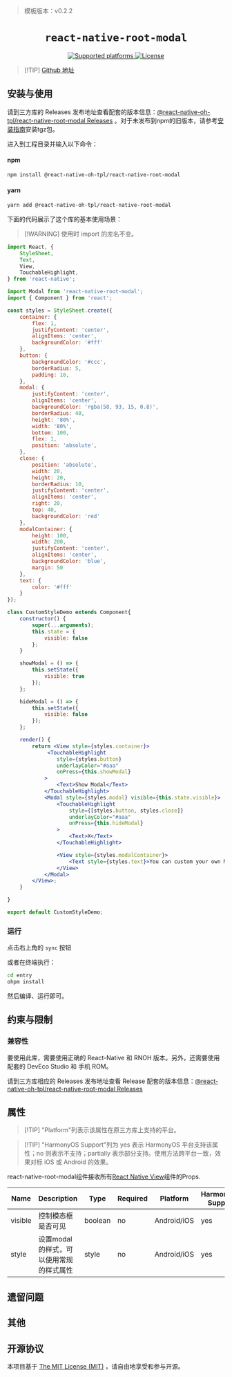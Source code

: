 > 模板版本：v0.2.2

<p align="center">
  <h1 align="center"> <code>react-native-root-modal</code> </h1>
</p>
<p align="center">
    <a href="https://github.com/magicismight/react-native-root-modal">
        <img src="https://img.shields.io/badge/platforms-android%20|%20ios%20|%20harmony%20-lightgrey.svg" alt="Supported platforms" />
    </a>
    <a href="https://github.com/magicismight/react-native-root-modal/blob/master/LICENSE">
        <img src="https://img.shields.io/badge/license-MIT-green.svg" alt="License" />
        <!-- <img src="https://img.shields.io/badge/license-Apache-blue.svg" alt="License" /> -->
    </a>
</p>

> [!TIP] [Github 地址](https://github.com/react-native-oh-library/react-native-root-modal)

## 安装与使用

请到三方库的 Releases 发布地址查看配套的版本信息：[@react-native-oh-tpl/react-native-root-modal Releases](https://github.com/react-native-oh-library/react-native-root-modal/releases) 。对于未发布到npm的旧版本，请参考[安装指南](/zh-cn/tgz-usage.md)安装tgz包。

进入到工程目录并输入以下命令：

<!-- tabs:start -->

#### **npm**

```bash
npm install @react-native-oh-tpl/react-native-root-modal
```

#### **yarn**

```bash
yarn add @react-native-oh-tpl/react-native-root-modal
```

<!-- tabs:end -->

下面的代码展示了这个库的基本使用场景：

> [!WARNING] 使用时 import 的库名不变。

```jsx
import React, {
    StyleSheet,
    Text,
    View,
    TouchableHighlight,
} from 'react-native';

import Modal from 'react-native-root-modal';
import { Component } from 'react';

const styles = StyleSheet.create({
    container: {
        flex: 1,
        justifyContent: 'center',
        alignItems: 'center',
        backgroundColor: '#fff'
    },
    button: {
        backgroundColor: '#ccc',
        borderRadius: 5,
        padding: 10,
    },
    modal: {
        justifyContent: 'center',
        alignItems: 'center',
        backgroundColor: 'rgba(58, 93, 15, 0.8)',
        borderRadius: 40,
        height: '80%',
        width: '80%',
        bottom: 100,
        flex: 1,
        position: 'absolute',
    },
    close: {
        position: 'absolute',
        width: 20,
        height: 20,
        borderRadius: 10,
        justifyContent: 'center',
        alignItems: 'center',
        right: 20,
        top: 40,
        backgroundColor: 'red'
    },
    modalContainer: {
        height: 100,
        width: 200,
        justifyContent: 'center',
        alignItems: 'center',
        backgroundColor: 'blue',
        margin: 50
    },
    text: {
        color: '#fff'
    }
});

class CustomStyleDemo extends Component{
    constructor() {
        super(...arguments);
        this.state = {
            visible: false
        };
    }

    showModal = () => {
        this.setState({
            visible: true
        });
    };

    hideModal = () => {
        this.setState({
            visible: false
        });
    };

    render() {
        return <View style={styles.container}>
             <TouchableHighlight
                style={styles.button}
                underlayColor="#aaa"
                onPress={this.showModal}
            >
                <Text>Show Modal</Text>
            </TouchableHighlight>
            <Modal style={styles.modal} visible={this.state.visible}>
                <TouchableHighlight
                    style={[styles.button, styles.close]}
                    underlayColor="#aaa"
                    onPress={this.hideModal}
                >
                    <Text>X</Text>
                </TouchableHighlight>

                <View style={styles.modalContainer}>
                    <Text style={styles.text}>You can custom your own Modal style</Text>
                </View>
            </Modal>
        </View>;
    }

}

export default CustomStyleDemo;
```

### 运行

点击右上角的 `sync` 按钮

或者在终端执行：

```bash
cd entry
ohpm install
```

然后编译、运行即可。

## 约束与限制

### 兼容性

要使用此库，需要使用正确的 React-Native 和 RNOH 版本。另外，还需要使用配套的 DevEco Studio 和 手机 ROM。

请到三方库相应的 Releases 发布地址查看 Release 配套的版本信息：[@react-native-oh-tpl/react-native-root-modal Releases](https://github.com/react-native-oh-library/react-native-root-modal/releases)


## 属性

> [!TIP] "Platform"列表示该属性在原三方库上支持的平台。

> [!TIP] "HarmonyOS Support"列为 yes 表示 HarmonyOS 平台支持该属性；no 则表示不支持；partially 表示部分支持。使用方法跨平台一致，效果对标 iOS 或 Android 的效果。

react-native-root-modal组件接收所有[React Native View](https://reactnative.dev/docs/view#props)组件的Props.

| Name | Description | Type | Required | Platform | HarmonyOS Support  |
| ---- | ----------- | ---- | -------- | -------- | ------------------ |
| visible  | 控制模态框是否可见  | boolean  | no | Android/iOS  | yes |
| style  | 设置modal的样式，可以使用常规的样式属性  | style  | no | Android/iOS  | yes |

## 遗留问题

## 其他

## 开源协议

本项目基于 [The MIT License (MIT)](https://github.com/magicismight/react-native-root-modal/blob/master/LICENSE) ，请自由地享受和参与开源。
